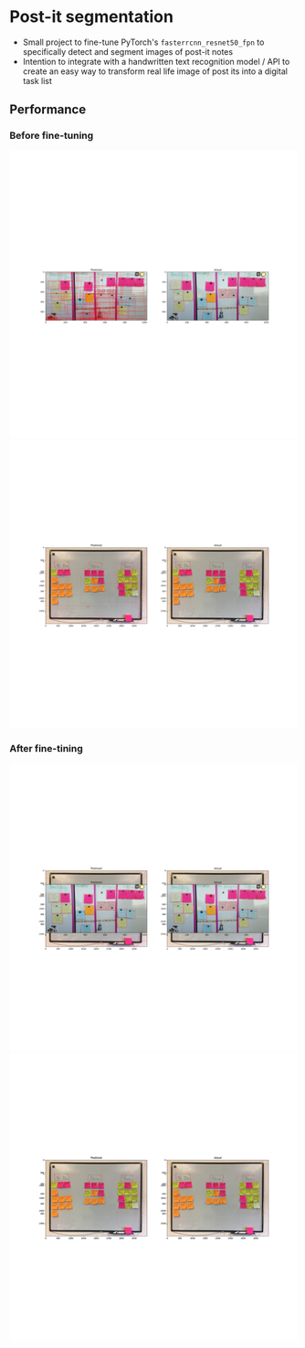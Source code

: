 # Post-it segmentation

- Small project to fine-tune PyTorch's `fasterrcnn_resnet50_fpn` to specifically detect and segment images of post-it notes
- Intention to integrate with a handwritten text recognition model / API to create an easy way to transform real life image of post its into a digital task list

## Performance

### Before fine-tuning

![image](base_model/result_0.png)
![image](base_model/result_1.png)

### After fine-tining

![image](results/result_0.png)
![image](results/result_1.png)